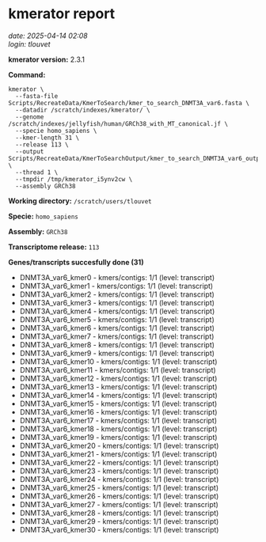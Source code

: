 # kmerator report
*date: 2025-04-14 02:08*  
*login: tlouvet*

**kmerator version:** 2.3.1

**Command:**

```
kmerator \
  --fasta-file Scripts/RecreateData/KmerToSearch/kmer_to_search_DNMT3A_var6.fasta \
  --datadir /scratch/indexes/kmerator/ \
  --genome /scratch/indexes/jellyfish/human/GRCh38_with_MT_canonical.jf \
  --specie homo_sapiens \
  --kmer-length 31 \
  --release 113 \
  --output Scripts/RecreateData/KmerToSearchOutput/kmer_to_search_DNMT3A_var6_output \
  --thread 1 \
  --tmpdir /tmp/kmerator_i5ynv2cw \
  --assembly GRCh38
```

**Working directory:** `/scratch/users/tlouvet`

**Specie:** `homo_sapiens`

**Assembly:** `GRCh38`

**Transcriptome release:** `113`

**Genes/transcripts succesfully done (31)**

- DNMT3A_var6_kmer0 - kmers/contigs: 1/1 (level: transcript)
- DNMT3A_var6_kmer1 - kmers/contigs: 1/1 (level: transcript)
- DNMT3A_var6_kmer2 - kmers/contigs: 1/1 (level: transcript)
- DNMT3A_var6_kmer3 - kmers/contigs: 1/1 (level: transcript)
- DNMT3A_var6_kmer4 - kmers/contigs: 1/1 (level: transcript)
- DNMT3A_var6_kmer5 - kmers/contigs: 1/1 (level: transcript)
- DNMT3A_var6_kmer6 - kmers/contigs: 1/1 (level: transcript)
- DNMT3A_var6_kmer7 - kmers/contigs: 1/1 (level: transcript)
- DNMT3A_var6_kmer8 - kmers/contigs: 1/1 (level: transcript)
- DNMT3A_var6_kmer9 - kmers/contigs: 1/1 (level: transcript)
- DNMT3A_var6_kmer10 - kmers/contigs: 1/1 (level: transcript)
- DNMT3A_var6_kmer11 - kmers/contigs: 1/1 (level: transcript)
- DNMT3A_var6_kmer12 - kmers/contigs: 1/1 (level: transcript)
- DNMT3A_var6_kmer13 - kmers/contigs: 1/1 (level: transcript)
- DNMT3A_var6_kmer14 - kmers/contigs: 1/1 (level: transcript)
- DNMT3A_var6_kmer15 - kmers/contigs: 1/1 (level: transcript)
- DNMT3A_var6_kmer16 - kmers/contigs: 1/1 (level: transcript)
- DNMT3A_var6_kmer17 - kmers/contigs: 1/1 (level: transcript)
- DNMT3A_var6_kmer18 - kmers/contigs: 1/1 (level: transcript)
- DNMT3A_var6_kmer19 - kmers/contigs: 1/1 (level: transcript)
- DNMT3A_var6_kmer20 - kmers/contigs: 1/1 (level: transcript)
- DNMT3A_var6_kmer21 - kmers/contigs: 1/1 (level: transcript)
- DNMT3A_var6_kmer22 - kmers/contigs: 1/1 (level: transcript)
- DNMT3A_var6_kmer23 - kmers/contigs: 1/1 (level: transcript)
- DNMT3A_var6_kmer24 - kmers/contigs: 1/1 (level: transcript)
- DNMT3A_var6_kmer25 - kmers/contigs: 1/1 (level: transcript)
- DNMT3A_var6_kmer26 - kmers/contigs: 1/1 (level: transcript)
- DNMT3A_var6_kmer27 - kmers/contigs: 1/1 (level: transcript)
- DNMT3A_var6_kmer28 - kmers/contigs: 1/1 (level: transcript)
- DNMT3A_var6_kmer29 - kmers/contigs: 1/1 (level: transcript)
- DNMT3A_var6_kmer30 - kmers/contigs: 1/1 (level: transcript)

